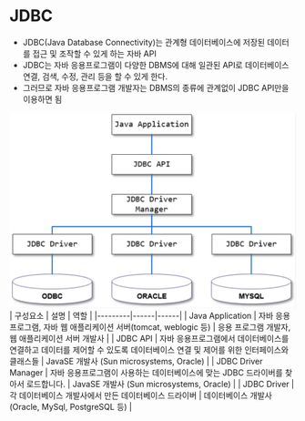 # JDBC

- JDBC(Java Database Connectivity)는 관계형 데이터베이스에 저장된 데이터를 접근 및 조작할 수 있게 하는 자바 API
- JDBC는 자바 응용프로그램이 다양한 DBMS에 대해 일관된 API로 데이터베이스 연결, 검색, 수정, 관리 등을 할 수 있게 한다.
- 그러므로 자바 응용프로그램 개발자는 DBMS의 종류에 관계없이 JDBC API만을 이용하면 됨

![img.png](img.png)
| 구성요소 | 설명 | 역할 |
|---------|------|------|
| Java Application | 자바 응용프로그램, 자바 웹 애플리케이션 서버(tomcat, weblogic 등) | 응용 프로그램 개발자, 웹 애플리케이션 서버 개발사 |
| JDBC API | 자바 응용프로그램에서 데이터베이스를 연결하고 데이터를 제어할 수 있도록 데이터베이스 연결 및 제어를 위한 인터페이스와 클래스들 | JavaSE 개발사 (Sun microsystems, Oracle) |
| JDBC Driver Manager | 자바 응용프로그램이 사용하는 데이터베이스에 맞는 JDBC 드라이버를 찾아서 로드합니다. | JavaSE 개발사 (Sun microsystems, Oracle) |
| JDBC Driver | 각 데이터베이스 개발사에서 만든 데이터베이스 드라이버 | 데이터베이스 개발사(Oracle, MySql, PostgreSQL 등) |
